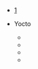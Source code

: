 
* [1](./docs/.md)
  
* Yocto

  * [](./docs/.md)
  * [](./docs/.md)
  * [](./docs/.md)
  * [](./docs/.md)

